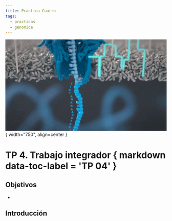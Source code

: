 ```yaml
---
title: Practica Cuatro
tags: 
  - practicos
  - genomica
---
```


![Image](imagenes/featured.png){ width="750", align=center }

# **TP 4**. Trabajo integrador { markdown data-toc-label = 'TP 04' }

<!--
[<span style="display:inline-flex;align-items:center;gap:0.4em">:material-download: Materiales</span>](https://drive.google.com/file/d/1b74X8uGOYGTHt_OaJZbn9N385MjwWswV/view?usp=sharing){ .md-button }
[<span style="display:inline-flex;align-items:center;gap:0.4em">:material-file-powerpoint: Slides</span>](https://docs.google.com/presentation/d/1Vb3GfjxVjIiaMuHPtCnXc1vxpQ3hG7AaOPPnJNm9Ew0/edit?usp=sharing){ .md-button }
[<span style="display:inline-flex;align-items:center;gap:0.4em">:material-youtube: Clase grabada</span>](https://drive.google.com/){ .md-button }
-->

## Objetivos

* 

## Introducción


